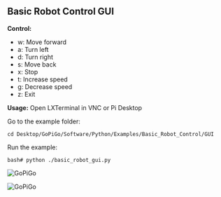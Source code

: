 ## Basic Robot Control GUI

**Control:**

- w:	Move forward
- a:	Turn left
- d:	Turn right
- s:	Move back
- x:	Stop
- t:	Increase speed
- g:	Decrease speed
- z: 	Exit

**Usage:**
Open LXTerminal in VNC or Pi Desktop

Go to the example folder:

`cd Desktop/GoPiGo/Software/Python/Examples/Basic_Robot_Control/GUI`

Run the example:

`bash# python ./basic_robot_gui.py`

![ GoPiGo ](https://raw.githubusercontent.com/DexterInd/GoPiGo/master/GoPiGo_Chassis-300.jpg)

![ GoPiGo ](https://raw.githubusercontent.com/DexterInd/GoPiGo/master/GoPiGo_Front_Facing_Camera300.jpg)



